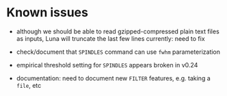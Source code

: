 # Known issues

- although we should be able to read gzipped-compressed plain text
  files as inputs, Luna will truncate the last few lines currently:
  need to fix

- check/document that `SPINDLES` command can use `fwhm` parameterization

- empirical threshold setting for `SPINDLES` appears broken in v0.24

- documentation: need to document new `FILTER` features, e.g. taking a `file`, etc



